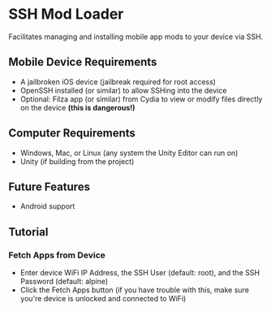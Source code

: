 # SSH Mod Loader
Facilitates managing and installing mobile app mods to your device via SSH.

## Mobile Device Requirements
- A jailbroken iOS device (jailbreak required for root access)
- OpenSSH installed (or similar) to allow SSHing into the device
- Optional: Filza app (or similar) from Cydia to view or modify files directly on the device **(this is dangerous!)**

## Computer Requirements
- Windows, Mac, or Linux (any system the Unity Editor can run on)
- Unity (if building from the project)

## Future Features
- Android support

## Tutorial

### Fetch Apps from Device
* Enter device WiFi IP Address, the SSH User (default: root), and the SSH Password (default: alpine)
* Click the Fetch Apps button (if you have trouble with this, make sure you're device is unlocked and connected to WiFi)
